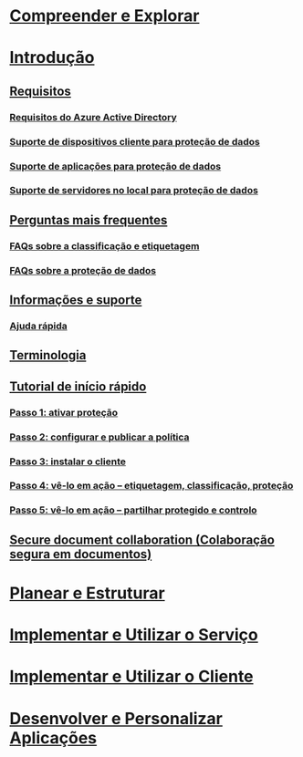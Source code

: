 # [Compreender e Explorar](/information-protection/understand-explore/what-is-information-protection)
# [Introdução](requirements-azure-rms.md)
## [Requisitos](requirements.md)
### [Requisitos do Azure Active Directory](requirements-azure-ad.md)
### [Suporte de dispositivos cliente para proteção de dados](requirements-client-devices.md)
### [Suporte de aplicações para proteção de dados](requirements-applications.md)
### [Suporte de servidores no local para proteção de dados](requirements-servers.md)
## [Perguntas mais frequentes](faqs.md)
### [FAQs sobre a classificação e etiquetagem](faqs-infoprotect.md)
### [FAQs sobre a proteção de dados](faqs-rms.md)
## [Informações e suporte](information-support.md)
### [Ajuda rápida](help-bot.md)
## [Terminologia](terminology.md)
## [Tutorial de início rápido](infoprotect-quick-start-tutorial.md)
### [Passo 1: ativar proteção](infoprotect-tutorial-step1.md)
### [Passo 2: configurar e publicar a política](infoprotect-tutorial-step2.md)
### [Passo 3: instalar o cliente](infoprotect-tutorial-step3.md)
### [Passo 4: vê-lo em ação – etiquetagem, classificação, proteção](infoprotect-tutorial-step4.md)
### [Passo 5: vê-lo em ação – partilhar protegido e controlo](infoprotect-tutorial-step5.md)
## [Secure document collaboration (Colaboração segura em documentos)](secure-collaboration-documents.md)
# [Planear e Estruturar](/information-protection/plan-design/deployment-roadmap)
# [Implementar e Utilizar o Serviço](/information-protection/deploy-use/activate-service)
# [Implementar e Utilizar o Cliente](/information-protection/rms-client/use-client)
# [Desenvolver e Personalizar Aplicações](/information-protection/develop/developers-guide)

